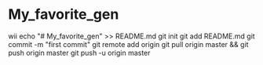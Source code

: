 # My_favorite_gen
wii
echo "# My_favorite_gen" >> README.md
git init
git add README.md
git commit -m "first commit"
git remote add origin git pull origin master && git push origin master
git push -u origin master
